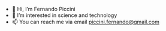- 👋 Hi, I’m Fernando Piccini
- 👀 I’m interested in science and technology
- 📫 You can reach me via email piccini.fernando@gmail.com

<!---
piccini84/piccini84 is a ✨ special ✨ repository because its `README.md` (this file) appears on your GitHub profile.
You can click the Preview link to take a look at your changes.
--->
